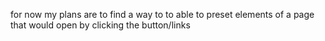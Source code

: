 for now my plans are to find a way to to able to preset elements of a page that would open by clicking the button/links 
